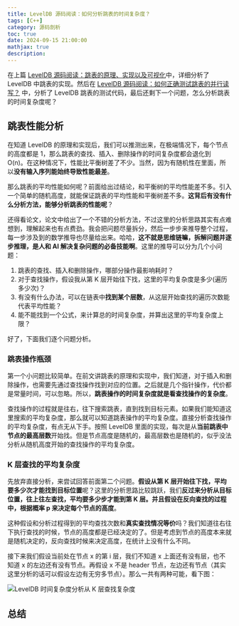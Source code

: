 ```yaml
---
title: LevelDB 源码阅读：如何分析跳表的时间复杂度？
tags: [C++]
category: 源码剖析
toc: true
date: 2024-09-15 21:00:00
mathjax: true
description: 
---
```


在上篇 [LevelDB 源码阅读：跳表的原理、实现以及可视化](https://selfboot.cn/2024/09/09/leveldb_source_skiplist/)中，详细分析了 LevelDB 中跳表的实现。然后在 [LevelDB 源码阅读：如何正确测试跳表的并行读写？](https://selfboot.cn/2024/09/18/leveldb_source_skiplist_test/) 中，分析了 LevelDB 跳表的测试代码，最后还剩下一个问题，怎么分析跳表的时间复杂度呢？

<!-- more -->

## 跳表性能分析

在知道 LevelDB 的原理和实现后，我们可以推测出来，在极端情况下，每个节点的高度都是 1，那么跳表的查找、插入、删除操作的时间复杂度都会退化到 O(n)。在这种情况下，性能比平衡树差了不少。当然，因为有随机性在里面，所以**没有输入序列能始终导致性能最差**。

那么跳表的平均性能如何呢？前面给出过结论，和平衡树的平均性能差不多。引入一个简单的随机高度，就能保证跳表的平均性能和平衡树差不多。**这背后有没有什么分析方法，能够分析跳表的性能呢**？

还得看论文，论文中给出了一个不错的分析方法，不过这里的分析思路其实有点难想到，理解起来也有点费劲。我会把问题尽量拆分，然后一步步来推导整个过程，每一步涉及到的数学推导也尽量给出来。哈哈，**这不就是思维链嘛，拆解问题并逐步推理，是人和 AI 解决复杂问题的必备技能啊**。这里的推导可以分为几个小问题：

1. 跳表的查找、插入和删除操作，哪部分操作最影响耗时？
2. 对于查找操作，假设我从第 K 层开始往下找，这里的平均复杂度是多少(遍历多少次)？ 
3. 有没有什么办法，可以在链表中**找到某个层数**，从这层开始查找的遍历次数能代表平均性能？
4. 能不能找到一个公式，来计算总的时间复杂度，并算出这里的平均复杂度上限？

好了，下面我们逐个问题分析。

### 跳表操作瓶颈

第一个小问题比较简单。在前文讲跳表的原理和实现中，我们知道，对于插入和删除操作，也需要先通过查找操作找到对应的位置。之后就是几个指针操作，代价都是常量时间，可以忽略。所以，**跳表操作的时间复杂度就是看查找操作的复杂度**。

查找操作的过程就是往右，往下搜索跳表，直到找到目标元素。如果我们能知道这里搜索的平均复杂度，那么就可以知道跳表操作的平均复杂度。直接分析查找操作的平均复杂度，有点无从下手。按照 LevelDB 里面的实现，每次是从**当前跳表中节点的最高层数**开始找。但是节点高度是随机的，最高层数也是随机的，似乎没法分析从随机高度开始的查找操作的平均复杂度。

### K 层查找的平均复杂度

先放弃直接分析，来尝试回答前面第二个问题。**假设从第 K 层开始往下找，平均要多少次才能找到目标位置**呢？这里的分析思路比较跳跃，我们**反过来分析从目标位置，往上往左查找，平均要多少步才能到第 K 层。并且假设在反向查找的过程中，根据概率 p 来决定每个节点的高度**。

这种假设和分析过程得到的平均查找次数和**真实查找情况等价**吗？我们知道往右往下执行查找的时候，节点的高度都是已经决定的了。但是考虑到节点的高度本来就是随机决定的，反向查找时候来决定高度，在统计上没有什么不同。

接下来我们假设当前处在节点 x 的第 i 层，我们不知道 x 上面还有没有层，也不知道 x 的左边还有没有节点。再假设 x 不是 header 节点，左边还有节点（其实这里分析的话可以假设左边有无穷多节点）。那么一共有两种可能，看下图：

![LevelDB 时间复杂度分析从 K 层查找复杂度](https://slefboot-1251736664.file.myqcloud.com/20240914_leveldb_source_skiplist_more.png)


## 总结
